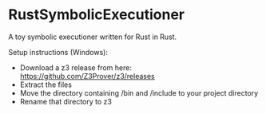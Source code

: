 # RustSymbolicExecutioner
A toy symbolic executioner written for Rust in Rust.

Setup instructions (Windows):
  - Download a z3 release from here: https://github.com/Z3Prover/z3/releases
  - Extract the files
  - Move the directory containing /bin and /include to your project directory
  - Rename that directory to z3
